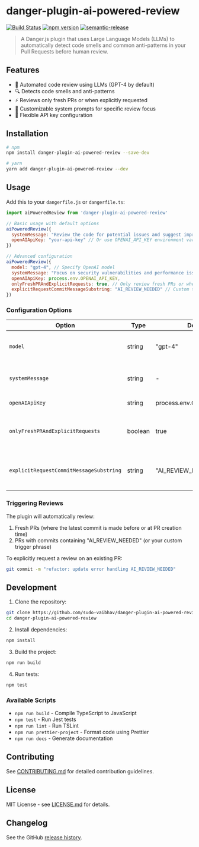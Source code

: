 # danger-plugin-ai-powered-review

[![Build Status](https://travis-ci.org/sudo-vaibhav/danger-plugin-ai-powered-review.svg?branch=master)](https://travis-ci.org/sudo-vaibhav/danger-plugin-ai-powered-review)
[![npm version](https://badge.fury.io/js/danger-plugin-ai-powered-review.svg)](https://badge.fury.io/js/danger-plugin-ai-powered-review)
[![semantic-release](https://img.shields.io/badge/%20%20%F0%9F%93%A6%F0%9F%9A%80-semantic--release-e10079.svg)](https://github.com/semantic-release/semantic-release)

> A Danger.js plugin that uses Large Language Models (LLMs) to automatically detect code smells and common anti-patterns in your Pull Requests before human review.

## Features

- 🤖 Automated code review using LLMs (GPT-4 by default)
- 🔍 Detects code smells and anti-patterns
- ⚡ Reviews only fresh PRs or when explicitly requested
- 🎯 Customizable system prompts for specific review focus
- 🔑 Flexible API key configuration

## Installation

```sh
# npm
npm install danger-plugin-ai-powered-review --save-dev

# yarn
yarn add danger-plugin-ai-powered-review --dev
```

## Usage

Add this to your `dangerfile.js` or `dangerfile.ts`:

```js
import aiPoweredReview from 'danger-plugin-ai-powered-review'

// Basic usage with default options
aiPoweredReview({
  systemMessage: "Review the code for potential issues and suggest improvements.",
  openAIApiKey: "your-api-key" // Or use OPENAI_API_KEY environment variable
})

// Advanced configuration
aiPoweredReview({
  model: "gpt-4", // Specify OpenAI model
  systemMessage: "Focus on security vulnerabilities and performance issues",
  openAIApiKey: process.env.OPENAI_API_KEY,
  onlyFreshPRAndExplicitRequests: true, // Only review fresh PRs or when explicitly requested
  explicitRequestCommitMessageSubstring: "AI_REVIEW_NEEDED" // Custom trigger phrase
})
```

### Configuration Options

| Option | Type | Default | Description |
|--------|------|---------|-------------|
| `model` | string | "gpt-4" | OpenAI model to use for review |
| `systemMessage` | string | - | Custom prompt for the AI reviewer |
| `openAIApiKey` | string | process.env.OPENAI_API_KEY | OpenAI API key |
| `onlyFreshPRAndExplicitRequests` | boolean | true | Only review fresh PRs or when explicitly requested |
| `explicitRequestCommitMessageSubstring` | string | "AI_REVIEW_NEEDED" | Substring to trigger review in non-fresh PRs |

### Triggering Reviews

The plugin will automatically review:
1. Fresh PRs (where the latest commit is made before or at PR creation time)
2. PRs with commits containing "AI_REVIEW_NEEDED" (or your custom trigger phrase)

To explicitly request a review on an existing PR:
```sh
git commit -m "refactor: update error handling AI_REVIEW_NEEDED"
```

## Development

1. Clone the repository:
```sh
git clone https://github.com/sudo-vaibhav/danger-plugin-ai-powered-review.git
cd danger-plugin-ai-powered-review
```

2. Install dependencies:
```sh
npm install
```

3. Build the project:
```sh
npm run build
```

4. Run tests:
```sh
npm test
```

### Available Scripts

- `npm run build` - Compile TypeScript to JavaScript
- `npm test` - Run Jest tests
- `npm run lint` - Run TSLint
- `npm run prettier-project` - Format code using Prettier
- `npm run docs` - Generate documentation

## Contributing

See [CONTRIBUTING.md](CONTRIBUTING.md) for detailed contribution guidelines.

## License

MIT License - see [LICENSE.md](LICENSE.md) for details.

## Changelog

See the GitHub [release history](https://github.com/sudo-vaibhav/danger-plugin-ai-powered-review/releases).
